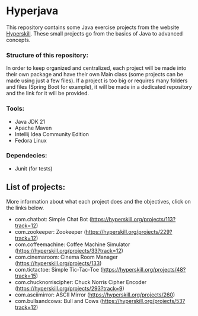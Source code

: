 # Hyperjava

This repository contains some Java exercise projects from the website [Hyperskill](https://hyperskill.org/). These small projects go from the
basics of Java to advanced concepts.

### Structure of this repository:

In order to keep organized and centralized, each project will be made into their own package and have their own Main class (some projects can be made using just a few files).
If a project is too big or requires many folders and files (Spring Boot for example), it will be made in a dedicated repository and the link for it will be provided.

### Tools:

- Java JDK 21
- Apache Maven
- Intellij Idea Community Edition
- Fedora Linux

### Dependecies:

- Junit (for tests)

## List of projects:

More information about what each project does and the objectives, click on the links below.

- com.chatbot: Simple Chat Bot (https://hyperskill.org/projects/113?track=12)
- com.zookeeper: Zookeeper (https://hyperskill.org/projects/229?track=12)
- com.coffeemachine: Coffee Machine Simulator (https://hyperskill.org/projects/33?track=12)
- com.cinemaroom: Cinema Room Manager (https://hyperskill.org/projects/133)
- com.tictactoe: Simple Tic-Tac-Toe (https://hyperskill.org/projects/48?track=15)
- com.chucknorriscipher: Chuck Norris Cipher Encoder (https://hyperskill.org/projects/293?track=9)
- com.asciimirror: ASCII Mirror (https://hyperskill.org/projects/260)
- com.bullsandcows: Bull and Cows (https://hyperskill.org/projects/53?track=12)